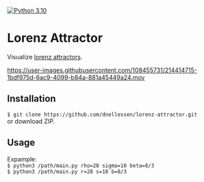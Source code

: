 [![Python 3.10](https://img.shields.io/badge/python-3.10-blue.svg)](https://www.python.org/downloads/)

# Lorenz Attractor

Visualize [lorenz attractors](https://en.wikipedia.org/wiki/Lorenz_system).

https://user-images.githubusercontent.com/108455731/214414715-1bdf975d-6ac9-4099-b84a-881a45449a24.mov

## Installation
`$ git clone https://github.com/dnellessen/lorenz-attractor.git`\
or download ZIP.

## Usage
Expample:\
`$ python3 /path/main.py rho=28 sigma=10 beta=8/3`\
`$ python3 /path/main.py r=28 s=10 b=8/3`

